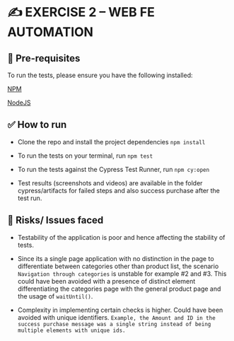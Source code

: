 # ✍️ EXERCISE 2 – WEB FE AUTOMATION

## 🤖 Pre-requisites

To run the tests, please ensure you have the following installed:

[NPM](https://www.npmjs.com/get-npm)

[NodeJS](https://nodejs.org/en/download)


## ✅ How to run

* Clone the repo and install the project dependencies ```npm install```

* To run the tests on your terminal, run ```npm test```

* To run the tests against the Cypress Test Runner, run ```npm cy:open```

* Test results (screenshots and videos) are available in the folder cypress/artifacts for failed steps and also success purchase after the test run.


## 🧯 Risks/ Issues faced

* Testability of the application is poor and hence affecting the stability of tests.  

* Since its a single page application with no distinction in the page to differentiate between categories other than product list, the scenario 
 ```Navigation through categories``` is unstable for example #2 and #3. This could have been avoided with a presence of distinct element differentiating the categories page with the general product page and the usage of ```waitUntil()```.

* Complexity in implementing certain checks is higher. Could have been avoided with unique identifiers. ```Example, the Amount and ID in the success purchase message was a single string instead of being multiple elements with unique ids.```

 



